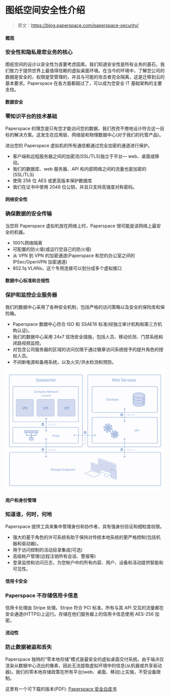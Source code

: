 # 图纸空间安全性介绍

> 原文：<https://blog.paperspace.com/paperspace-security/>

#### 概观

### 安全性和隐私是您业务的核心

图纸空间的设计以安全性为首要考虑因素。我们知道安全性是所有业务的基石，我们致力于提供世界上最值得信赖的虚拟桌面环境。在当今的环境中，了解您公司的数据是安全的，权限是受管理的，并且与可能的攻击者完全隔离，这是迁移到云的基本要求。Paperspace 在各方面都超过了，可以成为您安全 IT 基础架构的主要支柱。

#### 数据安全

### 零知识平台的技术基础

Paperspace 的理念是只有您才能访问您的数据，我们孜孜不倦地设计符合这一目标的解决方案。这发生在应用层、网络层和物理数据中心(对于我们的托管产品)。

进出您的 Paperspace 虚拟机的所有通信都通过完全加密的通道进行保护。

*   客户端和远程服务器之间的加密流(SSL/TLS)独立于平台— web、桌面或移动。
*   我们的数据库、web 服务器、API 和内部网络之间的流量也是加密的(SSL/TLS)
*   使用 256 位 AES 或更高版本保护数据库
*   我们在证书中使用 2048 位公钥，并且只支持高强度对称密码。

#### 网络安全性

### 确保数据的安全传输

当您将 Paperspace 虚拟机放在网络上时，Paperspace 很可能是该网络上最安全的机器。

*   100%网络隔离
*   可配置的防火墙(或运行您自己的防火墙)
*   从 VPN 到 VPN 的加密通道(Paperspace 和您的办公室之间的 IPSec/OpenVPN 加密通道)
*   802.1q VLANs，这个专用连接可以划分成多个虚拟接口

#### 数据中心标准和合规性

### 保护和监控企业服务器

我们的数据中心采用了各种安全机制，包括严格的访问策略以及安全的保险库和保险箱。

*   Paperspace 数据中心符合 ISO 和 SSAE16 标准(经独立审计机构和第三方机构认证)。
*   我们的数据中心采用 24x7 现场安全措施，包括人员、移动侦测、门禁系统和闭路视频监控。
*   对包含公司服务器的区域的访问仅限于通过徽章访问系统授予的提升角色的授权人员。
*   不间断电源和备用系统，以及火灾/洪水检测和预防。

![](img/30f9521250f9801e158fc851fe68963b.png)

#### 用户和身份管理

### 知道谁，何时，何地

Paperspace 提供工具来集中管理身份和协作者，具有强身份验证和细粒度权限。

*   强大的基于角色的许可系统有助于保持对传统本地系统的更严格控制(包括机器和驱动器)。
*   用于访问控制的活动目录集成(可选)
*   高级帐户管理(远程注销所有会话、警报等)
*   登录监控和访问日志，为您帐户中的所有内容、用户、设备和活动提供智能和可见性。

#### 信用卡安全

### Paperspace 不存储信用卡信息

信用卡处理由 Stripe 处理。Stripe 符合 PCI 标准，所有与其 API 交互的流量都在安全通道(HTTPS)上运行。存储在他们服务器上的信用卡信息使用 AES-256 加密。

#### 流动性

### 防止数据被盗和丢失

Paperspace 独特的“零本地存储”模式是最安全的虚拟桌面交付系统。由于端点仅渲染从数据中心流出的像素，因此无法提取虚拟环境中的信息(从机器或共享驱动器)。我们的零本地存储政策在所有平台(web、桌面、移动)上实施，不受设备限制。

这里有一个可下载的版本(PDF):
[Paperspace 安全白皮书](https://s3.amazonaws.com/ps.public.resources/pdf/Paperspace+Security+Whitepaper.pdf)